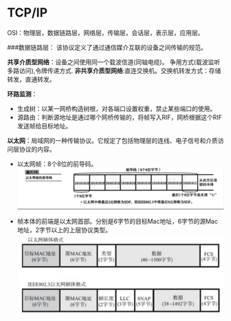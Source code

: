 # TCP/IP
OSI：物理层，数据链路层，网络层，传输层，会话层，表示层，应用层。


###数据链路层：
该协议定义了通过通信媒介互联的设备之间传输的规范。

**共享介质型网络**：设备之间使用同一个载波信道(同轴电缆)。
争用方式(载波监听多路访问),令牌传递方式.
**非共享介质型网络**:直连交换机。交换机转发方式：存储转发，直通转发。

**环路监测**：

* 生成树：以某一网桥构造树根，对各端口设置权重，禁止某些端口的使用。
* 源路由：判断源地址是通过哪个网桥传输的，将帧写入RIF，网桥根据这个RIF发送帧给目标地址。

**以太网**：局域网的一种传输协议。它规定了包括物理层的连线、电子信号和介质访问层协议的内容。

* 以太网帧：8个8位的前导码。![](media/14762715136373.jpg)

* 帧本体的前端是以太网首部。分别是6字节的目标Mac地址，6字节的源Mac地址，2字节以上的上层协议类型。![](media/14762715940562.jpg)


